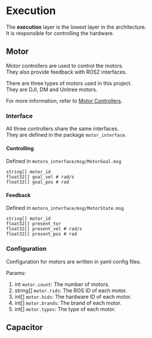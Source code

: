 # Execution

The **execution** layer is the lowest layer in the architecture. \
It is responsible for controlling the hardware.

## Motor

Motor controllers are used to control the motors. \
They also provide feedback with ROS2 interfaces.

There are three types of motors used in this project. \
They are DJI, DM and Unitree motors.

For more information, refer to [Motor Controllers](motor_controllers.md).

### Interface

All three controllers share the same interfaces. \
They are defined in the package `motor_interface`.

#### Controlling

Defined in `motoro_interface/msg/MotorGoal.msg`

```
string[] motor_id
float32[] goal_vel # rad/s
float32[] goal_pos # rad
```

#### Feedback

Defined in `motoro_interface/msg/MotorState.msg`

```
string[] motor_id
float32[] present_tor
float32[] present_vel # rad/s
float32[] present_pos # rad
```

### Configuration

Configuration for motors are written in yaml config files.

Params:
1. int `motor.count`: The number of motors.
2. string[] `motor.rids`: The ROS ID of each motor.
3. int[] `motor.hids`: The hardware ID of each motor.
4. int[] `motor.brands`: The brand of each motor.
5. int[] `motor.types`: The type of each motor.

## Capacitor